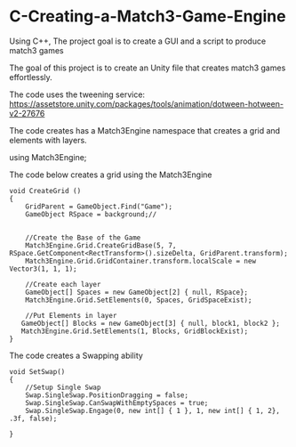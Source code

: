 # C-Creating-a-Match3-Game-Engine
Using C++, The project goal is to create a GUI and a script to produce match3 games

The goal of this project is to create an Unity file that creates match3 games effortlessly.

The code uses the tweening service:
https://assetstore.unity.com/packages/tools/animation/dotween-hotween-v2-27676

The code creates has a Match3Engine namespace that creates a grid and elements with layers.

  using Match3Engine; 
  
The code below creates a grid using the Match3Engine

    void CreateGrid ()
    {
        GridParent = GameObject.Find("Game");
        GameObject RSpace = background;//


        //Create the Base of the Game
        Match3Engine.Grid.CreateGridBase(5, 7, RSpace.GetComponent<RectTransform>().sizeDelta, GridParent.transform);
        Match3Engine.Grid.GridContainer.transform.localScale = new Vector3(1, 1, 1);
        
        //Create each layer
        GameObject[] Spaces = new GameObject[2] { null, RSpace};
        Match3Engine.Grid.SetElements(0, Spaces, GridSpaceExist);
        
        //Put Elements in layer
       GameObject[] Blocks = new GameObject[3] { null, block1, block2 };
       Match3Engine.Grid.SetElements(1, Blocks, GridBlockExist);
    }

The code creates a Swapping ability 

    void SetSwap()
    {
        //Setup Single Swap
        Swap.SingleSwap.PositionDragging = false;
        Swap.SingleSwap.CanSwapWithEmptySpaces = true;
        Swap.SingleSwap.Engage(0, new int[] { 1 }, 1, new int[] { 1, 2}, .3f, false);
       
    }

